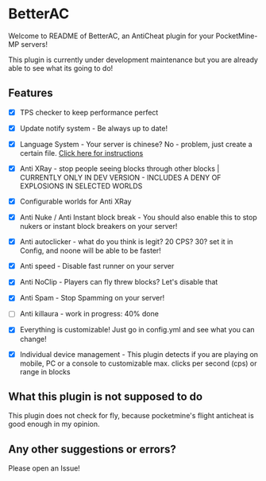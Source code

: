 # BetterAC

Welcome to README of BetterAC, an AntiCheat plugin for your PocketMine-MP servers!

This plugin is currently under development maintenance but you are already able to see what its going to do!

## Features
- [x] TPS checker to keep performance perfect

- [x] Update notify system - Be always up to date! 

- [x] Language System - Your server is chinese? No - problem, just create a certain file. <a href='Languages.md'> Click here for instructions </a>

- [x] Anti XRay - stop people seeing blocks through other blocks | CURRENTLY ONLY IN DEV VERSION - INCLUDES A DENY OF EXPLOSIONS IN SELECTED WORLDS

- [x] Configurable worlds for Anti XRay

- [x] Anti Nuke / Anti Instant block break - You should also enable this to stop nukers or instant block breakers on your server!
 
- [x] Anti autoclicker - what do you think is legit? 20 CPS? 30? set it in Config, and noone will be able to be faster!

- [x] Anti speed - Disable fast runner on your server

- [x] Anti NoClip - Players can fly threw blocks? Let's disable that 

- [x] Anti Spam - Stop Spamming on your server!

- [ ] Anti killaura - work in progress: 40% done

- [x] Everything is customizable! Just go in config.yml and see what you can change!

- [x] Individual device management - This plugin detects if you are playing on mobile, PC or a console to customizable max. clicks per second (cps) or range in blocks

## What this plugin is not supposed to do
This plugin does not check for fly, because pocketmine's flight anticheat is good enough in my opinion.

## Any other suggestions or errors?
Please open an Issue!
